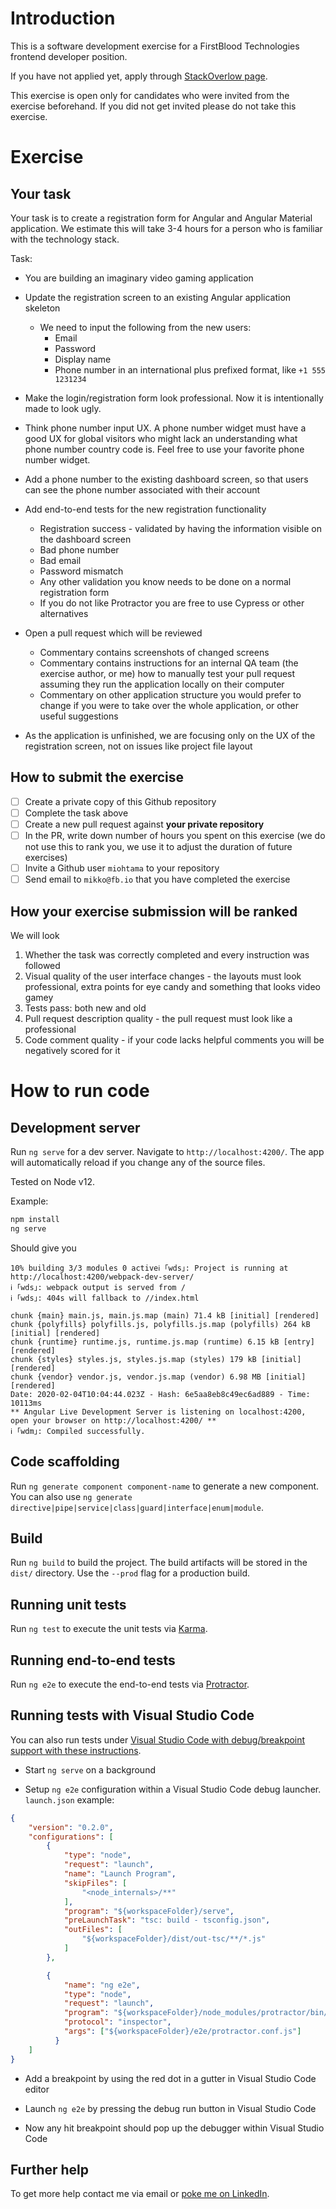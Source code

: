 # Introduction

This is a software development exercise for a FirstBlood Technologies frontend developer position.

If you have not applied yet, apply through [StackOverlow page](https://stackoverflow.com/jobs/companies/firstblood).

This exercise is open only for candidates who were invited from the exercise beforehand.
If you did not get invited please do not take this exercise.

# Exercise

## Your task

Your task is to create a registration form for Angular and Angular Material application.
We estimate this will take 3-4 hours for a person who is familiar with the technology stack.

Task:

- You are building an imaginary video gaming application

- Update the registration screen to an existing Angular application skeleton
  - We need to input the following from the new users:
    - Email
    - Password
    - Display name
    - Phone number in an international plus prefixed format, like `+1 555 1231234`

- Make the login/registration form look professional. Now it is intentionally made to look ugly.

- Think phone number input UX.
  A phone number widget must have a good UX for global visitors who might lack an understanding
  what phone number country code is. Feel free to use your favorite phone number
  widget.

- Add a phone number to the existing dashboard screen, so that users can see the phone number
  associated with their account

- Add end-to-end tests for the new registration functionality
  - Registration success - validated by having the information visible on the dashboard screen
  - Bad phone number
  - Bad email
  - Password mismatch
  - Any other validation you know needs to be done on a normal registration form
  - If you do not like Protractor you are free to use Cypress or other alternatives

- Open a pull request which will be reviewed
  - Commentary contains screenshots of changed screens
  - Commentary contains instructions for an internal QA team (the exercise author, or me) how to manually test your pull request
    assuming they run the application locally on their computer
  - Commentary on other application structure you would prefer to change if you were to take over the whole application,
    or other useful suggestions

- As the application is unfinished, we are focusing only on the UX of the registration screen,
  not on issues like project file layout

## How to submit the exercise

- [ ] Create a private copy of this Github repository
- [ ] Complete the task above
- [ ] Create a new pull request against **your private repository**
- [ ] In the PR, write down number of hours you spent on this exercise (we do not use this to rank you, we use it to adjust the duration of future exercises)
- [ ] Invite a Github user `miohtama` to your repository
- [ ] Send email to `mikko@fb.io` that you have completed the exercise

## How your exercise submission will be ranked

We will look

1. Whether the task was correctly completed and every instruction was followed
2. Visual quality of the user interface changes - the layouts must look professional, extra points for eye candy and something that looks video gamey
3. Tests pass: both new and old
4. Pull request description quality - the pull request must look like a professional
5. Code comment quality - if your code lacks helpful comments you will be negatively scored for it

# How to run code

## Development server

Run `ng serve` for a dev server. Navigate to `http://localhost:4200/`. The app will automatically reload if you change any of the source files.

Tested on Node v12.

Example:

```sh
npm install
ng serve
```

Should give you

```
10% building 3/3 modules 0 activeℹ ｢wds｣: Project is running at http://localhost:4200/webpack-dev-server/
ℹ ｢wds｣: webpack output is served from /
ℹ ｢wds｣: 404s will fallback to //index.html

chunk {main} main.js, main.js.map (main) 71.4 kB [initial] [rendered]
chunk {polyfills} polyfills.js, polyfills.js.map (polyfills) 264 kB [initial] [rendered]
chunk {runtime} runtime.js, runtime.js.map (runtime) 6.15 kB [entry] [rendered]
chunk {styles} styles.js, styles.js.map (styles) 179 kB [initial] [rendered]
chunk {vendor} vendor.js, vendor.js.map (vendor) 6.98 MB [initial] [rendered]
Date: 2020-02-04T10:04:44.023Z - Hash: 6e5aa8eb8c49ec6ad889 - Time: 10113ms
** Angular Live Development Server is listening on localhost:4200, open your browser on http://localhost:4200/ **
ℹ ｢wdm｣: Compiled successfully.
```

## Code scaffolding

Run `ng generate component component-name` to generate a new component. You can also use `ng generate directive|pipe|service|class|guard|interface|enum|module`.

## Build

Run `ng build` to build the project. The build artifacts will be stored in the `dist/` directory. Use the `--prod` flag for a production build.

## Running unit tests

Run `ng test` to execute the unit tests via [Karma](https://karma-runner.github.io).

## Running end-to-end tests

Run `ng e2e` to execute the end-to-end tests via [Protractor](http://www.protractortest.org/).

## Running tests with Visual Studio Code

You can also run tests under [Visual Studio Code with debug/breakpoint support with these instructions](https://github.com/microsoft/vscode-recipes/tree/master/Angular-CLI#debug-end-to-end-tests).

* Start `ng serve` on a background

* Setup `ng e2e` configuration within a Visual Studio Code debug launcher. `launch.json` example:

```json
{
    "version": "0.2.0",
    "configurations": [
        {
            "type": "node",
            "request": "launch",
            "name": "Launch Program",
            "skipFiles": [
                "<node_internals>/**"
            ],
            "program": "${workspaceFolder}/serve",
            "preLaunchTask": "tsc: build - tsconfig.json",
            "outFiles": [
                "${workspaceFolder}/dist/out-tsc/**/*.js"
            ]
        },

        {
            "name": "ng e2e",
            "type": "node",
            "request": "launch",
            "program": "${workspaceFolder}/node_modules/protractor/bin/protractor",
            "protocol": "inspector",
            "args": ["${workspaceFolder}/e2e/protractor.conf.js"]
          }
    ]
}
```

* Add a breakpoint by using the red dot in a gutter in Visual Studio Code editor

* Launch `ng e2e` by pressing the debug run button in Visual Studio Code

* Now any hit breakpoint should pop up the debugger within Visual Studio Code

## Further help

To get more help contact me via email or [poke me on LinkedIn](https://www.linkedin.com/in/ohtis/).